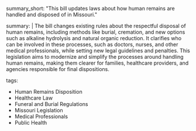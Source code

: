 summary_short: "This bill updates laws about how human remains are handled and disposed of in Missouri."

summary: |
  The bill changes existing rules about the respectful disposal of human remains, including methods like burial, cremation, and new options such as alkaline hydrolysis and natural organic reduction. It clarifies who can be involved in these processes, such as doctors, nurses, and other medical professionals, while setting new legal guidelines and penalties. This legislation aims to modernize and simplify the processes around handling human remains, making them clearer for families, healthcare providers, and agencies responsible for final dispositions.

tags:
  - Human Remains Disposition
  - Healthcare Law
  - Funeral and Burial Regulations
  - Missouri Legislation
  - Medical Professionals
  - Public Health
